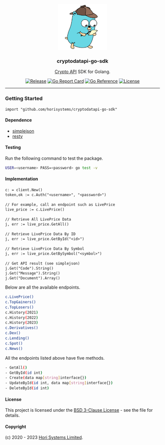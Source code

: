 <div align="center">

  <img alt="cryptodatapi-go-sdk logo" src="assets/go.png" height="150" />
  <h3 align="center">cryptodatapi-go-sdk</h3>
  <p align="center"><a href="https://horisystems.com/crypto-api/">Crypto API</a> SDK for Golang.</p>

[![Release](https://img.shields.io/github/release/horisystems/cryptodatapi-go-sdk.svg)](https://github.com/horisystems/cryptodatapi-go-sdk/releases/latest)
[![Go Report Card](https://goreportcard.com/badge/github.com/horisystems/cryptodatapi-go-sdk)](https://goreportcard.com/report/github.com/horisystems/cryptodatapi-go-sdk)
[![Go Reference](https://pkg.go.dev/badge/github.com/horisystems/cryptodatapi-go-sdk.svg)](https://pkg.go.dev/github.com/horisystems/cryptodatapi-go-sdk)
[![License](https://img.shields.io/github/license/horisystems/cryptodatapi-go-sdk)](/LICENSE)

</div>

---

### Getting Started
 
```golang
import "github.com/horisystems/cryptodatapi-go-sdk"
```

#### Dependence

- [simplejson](https://github.com/bitly/go-simplejson)
- [resty](https://github.com/go-resty/resty)


#### Testing

Run the following command to test the package.

```sh
USER=<username> PASS=<password> go test -v
```

#### Implementation

```golang
c: = client.New()
token,ok := c.Auth("<username>", "<password>")

// For example, call an endpoint such as LivePrice
live_price := c.LivePrice()
  
// Retrieve All LivePrice Data
j, err := live_price.GetAll()

// Retrieve LivePrice Data By ID
j, err := live_price.GetById("<id>")

// Retrieve LivePrice Data By Symbol
j, err := live_price.GetBySymbol("<symbol>")

// Get API result (see simplejson)
j.Get("Code").String()
j.Get("Message").String()
j.Get("Document").Array()
```

Below are all the available endpoints.

```sh
c.LivePrice()
c.TopGainers()
c.TopLosers()
c.History(2021)
c.History(2022)
c.History(2023)
c.Derivatives()
c.Dex()
c.Lending()
c.Spot()
c.News()
```

All the endpoints listed above have five methods.

```sh
- GetAll()
- GetById(id int)
- Create(data map[string]interface{})
- UpdateById(id int, data map[string]interface{})
- DeleteById(id int)
```


#### License

This project is licensed under the [BSD 3-Clause License](LICENSE) - see the file for details.


#### Copyright

(c) 2020 - 2023 [Hori Systems Limited](https://horisystems.com).
